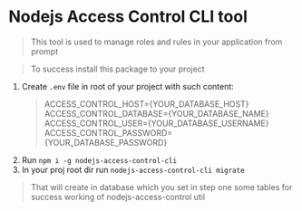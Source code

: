 # Nodejs Access Control CLI tool

>This tool is used to manage roles and rules in your application from prompt

>To success install this package to your project
1. Create `.env` file in root of your project with such content:
    >ACCESS_CONTROL_HOST={YOUR_DATABASE_HOST}
    ACCESS_CONTROL_DATABASE={YOUR_DATABASE_NAME}
    ACCESS_CONTROL_USER={YOUR_DATABASE_USERNAME}
    ACCESS_CONTROL_PASSWORD={YOUR_DATABASE_PASSWORD}
2. Run `npm i -g nodejs-access-control-cli`
3. In your proj root dir run `nodejs-access-control-cli migrate`
> That will create in database which you set in step one some tables for success working of nodejs-access-control util
